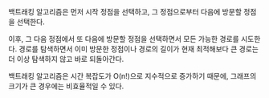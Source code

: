 백트래킹 알고리즘은 먼저 시작 정점을 선택하고, 그 정점으로부터 다음에 방문할 정점을 선택한다.

이후, 그 다음 정점에서 또 다음에 방문할 정점을 선택하면서 모든 가능한 경로를 시도한다. 경로를 탐색하면서 이미 방문한 정점이나 경로의 길이가 현재 최적해보다 큰 경로는 더 이상 탐색하지 않고 바로 되돌아간다.

백트래킹 알고리즘은 시간 복잡도가 O(n!)으로 지수적으로 증가하기 때문에, 그래프의 크기가 큰 경우에는 비효율적일 수 있다.